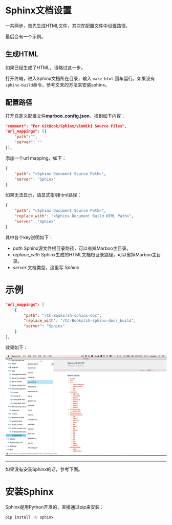 # Sphinx文档设置

<!-- create time: 2015-08-06 23:09:48  -->

<!-- This file is created by Marboo<http://marboo.io> template file $MARBOO_HOME/.media/starts/default.md
本文件由 Marboo<http://marboo.io> 模板文件 $MARBOO_HOME/.media/starts/default.md 创建 -->

一共两步，首先生成HTML文件，其次在配置文件中设置路径。

最后会有一个示例。

## 生成HTML

如果已经生成了HTML，请略过这一步。

打开终端，进入Sphinx文档所在目录，输入 `make html` 回车运行。如果没有 `sphinx-build`命令，参考文末的方法来安装sphinx。

## 配置路径

打开自定义配置文件**marboo_config.json**，找到如下内容：

```json
"comment": "For GitBook/Sphinx/VimWiki Source Files",
"url_mappings": [{
    "path":"",
    "server": ""
}],
```

添加一个url mapping，如下：

```json
{
    "path": "<Sphinx Document Source Path>",
    "server": "Sphinx"
}
```
    

如果无法显示，请显式指明html路径：

```json
{
    "path": "<Sphinx Document Source Path>",
    "replace_with": "<Sphinx Document Build HTML Path>",
    "server": "Sphinx"
}
```

其中各个key说明如下：

- *path* Sphinx源文件根目录路径，可以省掉Marboo主目录。
- *replace_with* Sphinx生成的HTML文档根目录路径，可以省掉Marboo主目录。
- *server* 文档类型，这里写 *Sphinx*


# 示例

```json
"url_mappings": [
    {
        "path": "/CC-Books/zh-sphinx-doc",
        "replace_with": "/CC-Books/zh-sphinx-doc/_build",
        "server": "Sphinx"
    }
],
```

效果如下：

![](../.images/marboo-sphinx.png)

---

如果没有安装Sphinx的话，参考下面。

# 安装Sphinx

Sphinx是用Python开发的，直接通过pip来安装：

```sh
pip install -U sphinx
```
